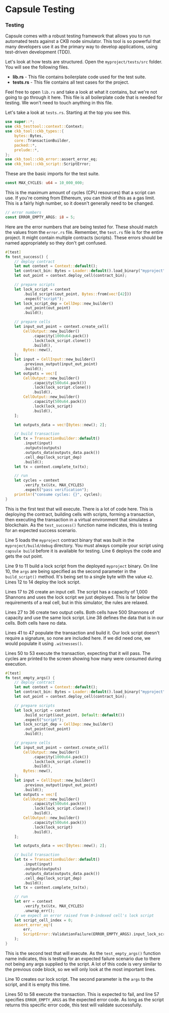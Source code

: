# Capsule Testing

### Testing

Capsule comes with a robust testing framework that allows you to run automated tests against a CKB node simulator. This tool is so powerful that many developers use it as the primary way to develop applications, using test-driven development \(TDD\).

Let's look at how tests are structured. Open the `myproject/tests/src` folder. You will see the following files.

* **lib.rs** - This file contains boilerplate code used for the test suite.
* **tests.rs** - This file contains all test cases for the project.

Feel free to open `lib.rs` and take a look at what it contains, but we're not going to go through it here. This file is all boilerplate code that is needed for testing. We won't need to touch anything in this file. 

Let's take a look at `tests.rs`. Starting at the top you see this.

```rust
use super::*;
use ckb_testtool::context::Context;
use ckb_tool::ckb_types::{
    bytes::Bytes,
    core::TransactionBuilder,
    packed::*,
    prelude::*,
};
use ckb_tool::ckb_error::assert_error_eq;
use ckb_tool::ckb_script::ScriptError;
```

These are the basic imports for the test suite.

```rust
const MAX_CYCLES: u64 = 10_000_000;
```

This is the maximum amount of cycles \(CPU resources\) that a script can use. If you're coming from Ethereum, you can think of this as a gas limit. This is a fairly high number, so it doesn't generally need to be changed.

```rust
// error numbers
const ERROR_EMPTY_ARGS: i8 = 5;
```

Here are the error numbers that are being tested for. These should match the values from the `error.rs` file. Remember, the `test.rs` file is for the entire project. It might contain multiple contracts \(scripts\). These errors should be named appropriately so they don't get confused.

```rust
#[test]
fn test_success() {
    // deploy contract
    let mut context = Context::default();
    let contract_bin: Bytes = Loader::default().load_binary("myproject");
    let out_point = context.deploy_cell(contract_bin);

    // prepare scripts
    let lock_script = context
        .build_script(&out_point, Bytes::from(vec![42]))
        .expect("script");
    let lock_script_dep = CellDep::new_builder()
        .out_point(out_point)
        .build();

    // prepare cells
    let input_out_point = context.create_cell(
        CellOutput::new_builder()
            .capacity(1000u64.pack())
            .lock(lock_script.clone())
            .build(),
        Bytes::new(),
    );
    let input = CellInput::new_builder()
        .previous_output(input_out_point)
        .build();
    let outputs = vec![
        CellOutput::new_builder()
            .capacity(500u64.pack())
            .lock(lock_script.clone())
            .build(),
        CellOutput::new_builder()
            .capacity(500u64.pack())
            .lock(lock_script)
            .build(),
    ];

    let outputs_data = vec![Bytes::new(); 2];

    // build transaction
    let tx = TransactionBuilder::default()
        .input(input)
        .outputs(outputs)
        .outputs_data(outputs_data.pack())
        .cell_dep(lock_script_dep)
        .build();
    let tx = context.complete_tx(tx);

    // run
    let cycles = context
        .verify_tx(&tx, MAX_CYCLES)
        .expect("pass verification");
    println!("consume cycles: {}", cycles);
}
```

This is the first test that will execute. There is a lot of code here. This is deploying the contract, building cells with scripts, forming a transaction, then executing the transaction in a virtual environment that simulates a blockchain. As the `test_success()` function name indicates, this is testing for an expected success scenario.

Line 5 loads the `myproject` contract binary that was built in the `myproject/build/debug` directory. You must always compile your script using `capsule build` before it is available for testing. Line 6 deploys the code and gets the out point.

Line 9 to 11 build a lock script from the deployed `myproject` binary. On line 10, the `args` are being specified as the second parameter in the `build_script()` method. It's being set to a single byte with the value `42`. Lines 12 to 14 deploy the lock script.

Lines 17 to 26 create an input cell. The script has a capacity of 1,000 Shannons and uses the lock script we just deployed. This is far below the requirements of a real cell, but in this simulator, the rules are relaxed.

Lines 27 to 36 create two output cells. Both cells have 500 Shannons of capacity and use the same lock script. Line 38 defines the data that is in our cells. Both cells have no data.

Lines 41 to 47 populate the transaction and build it. Our lock script doesn't require a signature, so none are included here. If we did need one, we would populate it using `.witnesses()`.

Lines 50 to 53 execute the transaction, expecting that it will pass. The cycles are printed to the screen showing how many were consumed during execution.

```rust
#[test]
fn test_empty_args() {
    // deploy contract
    let mut context = Context::default();
    let contract_bin: Bytes = Loader::default().load_binary("myproject");
    let out_point = context.deploy_cell(contract_bin);

    // prepare scripts
    let lock_script = context
        .build_script(&out_point, Default::default())
        .expect("script");
    let lock_script_dep = CellDep::new_builder()
        .out_point(out_point)
        .build();

    // prepare cells
    let input_out_point = context.create_cell(
        CellOutput::new_builder()
            .capacity(1000u64.pack())
            .lock(lock_script.clone())
            .build(),
        Bytes::new(),
    );
    let input = CellInput::new_builder()
        .previous_output(input_out_point)
        .build();
    let outputs = vec![
        CellOutput::new_builder()
            .capacity(500u64.pack())
            .lock(lock_script.clone())
            .build(),
        CellOutput::new_builder()
            .capacity(500u64.pack())
            .lock(lock_script)
            .build(),
    ];

    let outputs_data = vec![Bytes::new(); 2];

    // build transaction
    let tx = TransactionBuilder::default()
        .input(input)
        .outputs(outputs)
        .outputs_data(outputs_data.pack())
        .cell_dep(lock_script_dep)
        .build();
    let tx = context.complete_tx(tx);

    // run
    let err = context
        .verify_tx(&tx, MAX_CYCLES)
        .unwrap_err();
    // we expect an error raised from 0-indexed cell's lock script
    let script_cell_index = 0;
    assert_error_eq!(
        err,
        ScriptError::ValidationFailure(ERROR_EMPTY_ARGS).input_lock_script(script_cell_index)
    );
}
```

This is the second test that will execute. As the `test_empty_args()` function name indicates, this is testing for an expected failure scenario due to there not being any args supplied to the script. A lot of this code is very similar to the previous code block, so we will only look at the most important lines.

Line 10 creates our lock script. The second parameter is the `args` to the script, and it is empty this time. 

Lines 50 to 58 execute the transaction. This is expected to fail, and line 57 specifies `ERROR_EMPTY_ARGS` as the expected error code. As long as the script returns this specific error code, this test will validate successfully.

